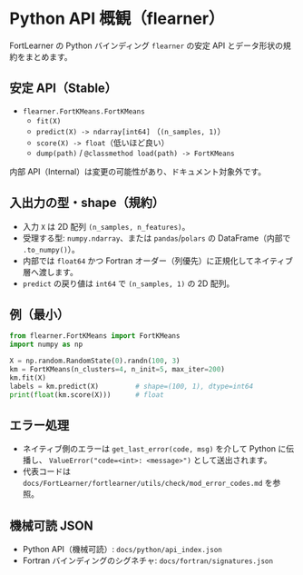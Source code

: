 # Python API 概観（flearner）

FortLearner の Python バインディング `flearner` の安定 API とデータ形状の規約をまとめます。

## 安定 API（Stable）

- `flearner.FortKMeans.FortKMeans`
  - `fit(X)`
  - `predict(X) -> ndarray[int64]` （`(n_samples, 1)`）
  - `score(X) -> float`（低いほど良い）
  - `dump(path)` / `@classmethod load(path) -> FortKMeans`

内部 API（Internal）は変更の可能性があり、ドキュメント対象外です。

## 入出力の型・shape（規約）

- 入力 `X` は 2D 配列 `(n_samples, n_features)`。
- 受理する型: `numpy.ndarray`、または `pandas`/`polars` の DataFrame（内部で `.to_numpy()`）。
- 内部では `float64` かつ Fortran オーダー（列優先）に正規化してネイティブ層へ渡します。
- `predict` の戻り値は `int64` で `(n_samples, 1)` の 2D 配列。

## 例（最小）

```python
from flearner.FortKMeans import FortKMeans
import numpy as np

X = np.random.RandomState(0).randn(100, 3)
km = FortKMeans(n_clusters=4, n_init=5, max_iter=200)
km.fit(X)
labels = km.predict(X)         # shape=(100, 1), dtype=int64
print(float(km.score(X)))      # float
```

## エラー処理

- ネイティブ側のエラーは `get_last_error(code, msg)` を介して Python に伝播し、
  `ValueError("code=<int>: <message>")` として送出されます。
- 代表コードは `docs/FortLearner/fortlearner/utils/check/mod_error_codes.md` を参照。

## 機械可読 JSON

- Python API（機械可読）: `docs/python/api_index.json`
- Fortran バインディングのシグネチャ: `docs/fortran/signatures.json`


